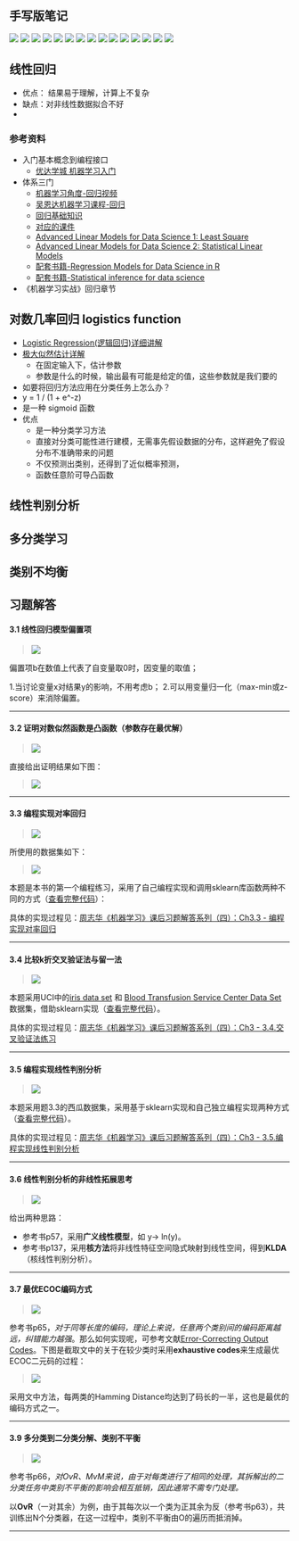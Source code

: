 ## 手写版笔记![](linear_model/linear_model_3.1.jpg)![](linear_model/linear_model_3.2.jpg)![](linear_model/linear_model_3.3.jpg)![](linear_model/linear_model_3.4.jpg)![](linear_model/linear_model_3.5.jpg)![](linear_model/linear_model_3.6.jpg)![](linear_model/linear_model_3.7.jpg)![](linear_model/linear_model_3.8.jpg)![](linear_model/linear_model_3.9.jpg)![](linear_model/linear_model_3.10.jpg)![](linear_model/linear_model_3.11.jpg)![](linear_model/linear_model_3.12.jpg)![](linear_model/linear_model_3.13.jpg)![](linear_model/linear_model_3.14.jpg)![](linear_model/linear_model_3.15.jpg) ## 线性回归* 优点： 结果易于理解，计算上不复杂* 缺点：对非线性数据拟合不好* ### 参考资料* 入门基本概念到编程接口    * [优达学城 机器学习入门](https://classroom.udacity.com/courses/ud120)* 体系三门    * [机器学习角度-回归视频](https://www.coursera.org/learn/ml-regression/home/welcome)    * [吴恩达机器学习课程-回归](https://www.coursera.org/learn/machine-learning/lecture/wlPeP/classification)    * [回归基础知识](https://www.coursera.org/learn/regression-models/home/week/1)    * [对应的课件](linear_model/07_RegressionModels)    * [Advanced Linear Models for Data Science 1: Least Square](https://www.coursera.org/learn/linear-models/home/info)    * [Advanced Linear Models for Data Science 2: Statistical Linear Models](https://www.coursera.org/learn/linear-models-2/home/info)    * [配套书籍-Regression Models for Data Science in R](https://leanpub.com/regmods/read)    * [配套书籍-Statistical inference for data science](https://leanpub.com/LittleInferenceBook/read)* 《机器学习实战》回归章节## 对数几率回归 logistics function* [Logistic Regression(逻辑回归)详细讲解](https://blog.csdn.net/joshly/article/details/50494548)* [极大似然估计详解](https://blog.csdn.net/zengxiantao1994/article/details/72787849)    * 在固定输入下，估计参数    * 参数是什么的时候，输出最有可能是给定的值，这些参数就是我们要的* 如要将回归方法应用在分类任务上怎么办？* y = 1 / (1 + e^-z)* 是一种 sigmoid 函数* 优点    * 是一种分类学习方法    * 直接对分类可能性进行建模，无需事先假设数据的分布，这样避免了假设分布不准确带来的问题    * 不仅预测出类别，还得到了近似概率预测，    * 函数任意阶可导凸函数## 线性判别分析## 多分类学习## 类别不均衡## 习题解答 ###### 3.1 线性回归模型偏置项 ####> ![](./linear_model/Ch3/3.1.png)偏置项b在数值上代表了自变量取0时，因变量的取值；1.当讨论变量x对结果y的影响，不用考虑b；2.可以用变量归一化（max-min或z-score）来消除偏置。----#### 3.2 证明对数似然函数是凸函数（参数存在最优解） ####> ![](./linear_model/Ch3/3.2.png)直接给出证明结果如下图：> ![](./linear_model/Ch3/3.2.1.png)----#### 3.3 编程实现对率回归 ####> ![](./linear_model/Ch3/3.3.png)所使用的数据集如下：> ![](./linear_model/Ch3/3.3.1.png)本题是本书的第一个编程练习，采用了自己编程实现和调用sklearn库函数两种不同的方式（[查看完整代码](https://github.com/PY131/Machine-Learning_ZhouZhihua/tree/master/ch3_linear_model/3.3_logistic_regression_watermelon/)）：具体的实现过程见：[周志华《机器学习》课后习题解答系列（四）：Ch3.3 - 编程实现对率回归](http://blog.csdn.net/snoopy_yuan/article/details/63684219)----#### 3.4 比较k折交叉验证法与留一法 ####> ![](./linear_model/Ch3/3.4.png)本题采用UCI中的[iris data set](http://archive.ics.uci.edu/ml/datasets/Iris) 和 [Blood Transfusion Service Center Data Set](http://archive.ics.uci.edu/ml/datasets/Blood+Transfusion+Service+Center) 数据集，借助sklearn实现（[查看完整代码](https://github.com/PY131/Machine-Learning_ZhouZhihua/tree/master/ch3_linear_model/3.4_cross_validation)）。具体的实现过程见：[周志华《机器学习》课后习题解答系列（四）：Ch3 - 3.4.交叉验证法练习](http://blog.csdn.net/snoopy_yuan/article/details/64131129)----#### 3.5 编程实现线性判别分析 ####> ![](./linear_model/Ch3/3.5.png)本题采用题3.3的西瓜数据集，采用基于sklearn实现和自己独立编程实现两种方式（[查看完整代码](https://github.com/PY131/Machine-Learning_ZhouZhihua/tree/master/ch3_linear_model/3.5_LDA)）。具体的实现过程见：[周志华《机器学习》课后习题解答系列（四）：Ch3 - 3.5.编程实现线性判别分析](http://blog.csdn.net/snoopy_yuan/article/details/64443841)----#### 3.6 线性判别分析的非线性拓展思考 ####> ![](./linear_model/Ch3/3.6.png)给出两种思路：- 参考书p57，采用**广义线性模型**，如 y-> ln(y)。- 参考书p137，采用**核方法**将非线性特征空间隐式映射到线性空间，得到**KLDA**（核线性判别分析）。----#### 3.7 最优ECOC编码方式 ####> ![](./linear_model/Ch3/3.7.png)参考书p65，*对于同等长度的编码，理论上来说，任意两个类别间的编码距离越远，纠错能力越强*。那么如何实现呢，可参考文献[Error-Correcting Output Codes](http://www.ccs.neu.edu/home/vip/teach/MLcourse/4_boosting/lecture_notes/ecoc/ecoc.pdf)。下图是截取文中的关于在较少类时采用**exhaustive codes**来生成最优ECOC二元码的过程：> ![](./linear_model/Ch3/3.7.1.png)采用文中方法，每两类的Hamming Distance均达到了码长的一半，这也是最优的编码方式之一。----#### 3.9 多分类到二分类分解、类别不平衡 ####> ![](./linear_model/Ch3/3.9.png)参考书p66，*对OvR、MvM来说，由于对每类进行了相同的处理，其拆解出的二分类任务中类别不平衡的影响会相互抵销，因此通常不需专门处理。*以**OvR**（一对其余）为例，由于其每次以一个类为正其余为反（参考书p63），共训练出N个分类器，在这一过程中，类别不平衡由O的遍历而抵消掉。----